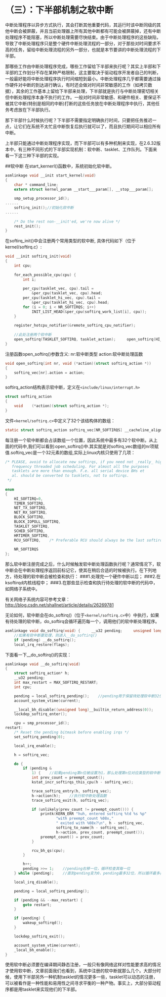 # （三）：下半部机制之软中断


中断处理程序以异步方式执行，其会打断其他重要代码，其运行时该中断同级的其他中断会被屏蔽，并且当前处理器上所有其他中断都有可能会被屏蔽掉，还有中断处理程序不能阻塞，所以中断处理需要尽快结束。由于中断处理程序的这些缺陷，导致了中断处理程序只是整个硬件中断处理流程的一部分，对于那些对时间要求不高的任务，留给中断处理流程的另外一部分，也就是本节要讲的中断处理流程的下半部。

那哪些工作由中断处理程序完成，哪些工作留给下半部来执行呢？其实上半部和下半部的工作划分不存在某种严格限制，这主要取决于驱动程序开发者自己的判断，一般最好能将中断处理程序执行时间缩短到最小。中断处理程序几乎都需要通过操作硬件对中断的到达进行确认，有时还会做对时间非常敏感的工作（如拷贝数据），其余的工作基本上留给下半部来处理，下半部就是执行与中断处理密切相关但中断处理程序本身不执行的工作。一般对时间非常敏感、和硬件相关、要保证不被其它中断(特别是相同的中断)打断的这些任务放在中断处理程序中执行，其他任务考虑放在下半部执行。

那下半部什么时候执行呢？下半部不需要指定明确执行时间，只要把任务推迟一点，让它们在系统不太忙且中断恢复后执行就可以了，而且执行期间可以相应所有中断。

上半部只能通过中断处理程序实现，而下半部可以有多种机制来实现，在2.6.32版本中，有三种不同形式的下半部实现机制：软中断、tasklet、工作队列。下面来看一下这三种下半部的实现。

##软中断
在start_kernerl()函数中，系统初始化软中断。


```c
asmlinkage void __init start_kernel(void)  
{  
    char * command_line;  
    extern struct kernel_param __start___param[], __stop___param[];  
  
    smp_setup_processor_id();  
......  
    softirq_init();//初始化软中断  
......  
  
    /* Do the rest non-__init'ed, we're now alive */  
    rest_init();  
}
```

在softirq_init()中会注册两个常用类型的软中断, 具体代码如下（位于kernel/softirq.c）:

```c
void __init softirq_init(void)  
{  
    int cpu;  
  
    for_each_possible_cpu(cpu) {  
        int i;  
  
        per_cpu(tasklet_vec, cpu).tail =  
            &per_cpu(tasklet_vec, cpu).head;  
        per_cpu(tasklet_hi_vec, cpu).tail =  
            &per_cpu(tasklet_hi_vec, cpu).head;  
        for (i = 0; i < NR_SOFTIRQS; i++)  
            INIT_LIST_HEAD(&per_cpu(softirq_work_list[i], cpu));  
    }  
  
    register_hotcpu_notifier(&remote_softirq_cpu_notifier);  
  
    //此处注册两个软中断  
    open_softirq(TASKLET_SOFTIRQ, tasklet_action);     open_softirq(HI_SOFTIRQ, tasklet_hi_action);  
}  
```

注册函数open_softirq()参数含义:
nr:软中断类型 action:软中断处理函数


```c
void open_softirq(int nr, void (*action)(struct softirq_action *))  
{  
    softirq_vec[nr].action = action;  
}  
```

softirq_action结构表示软中断，定义在`<include/linux/interrupt.h>`


```c
struct softirq_action  
{  
    void    (*action)(struct softirq_action *);  
}  
```

文件`<kernel/softirq.c>`中定义了32个该结构体的数组：

```c
static struct softirq_action softirq_vec[NR_SOFTIRQS] __cacheline_aligned_in_smp;  
```

每注册一个软中断都会占该数组一个位置，因此系统中最多有32个软中断。从上面的代码中,我们可以看到:open_softirq()中.其实就是对softirq_vec数组的nr项赋值.softirq_vec是一个32元素的数组,实际上linux内核只使用了几项：

```c
/* PLEASE, avoid to allocate new softirqs, if you need not _really_ high 
   frequency threaded job scheduling. For almost all the purposes 
   tasklets are more than enough. F.e. all serial device BHs et 
   al. should be converted to tasklets, not to softirqs. 
 */  
  
enum  
{  
    HI_SOFTIRQ=0,  
    TIMER_SOFTIRQ,  
    NET_TX_SOFTIRQ,  
    NET_RX_SOFTIRQ,  
    BLOCK_SOFTIRQ,  
    BLOCK_IOPOLL_SOFTIRQ,  
    TASKLET_SOFTIRQ,  
    SCHED_SOFTIRQ,  
    HRTIMER_SOFTIRQ,  
    RCU_SOFTIRQ,    /* Preferable RCU should always be the last softirq */  
  
    NR_SOFTIRQS  
};  
```

那么软中断注册完成之后，什么时候触发软中断处理函数执行呢？通常情况下，软中断会在中断处理程序返回前标记它，使其在稍后合适的时候被执行。在下列地方，待处理的软中断会被检查和执行：
###1.处理完一个硬件中断以后；
###2.在ksoftirqd内核线程中；
###3.在那些显示检查和执行待处理的软中断的代码中，如网络子系统中。

有关网络子系统内容可参考文章：http://blog.csdn.net/shallnet/article/details/26269781

无论如何，软中断会在do_softirq()（位于`<kernel/softirq.c>`中）中执行，如果有待处理的软中断，do_softirq会循环遍历每一个，调用他们的软中断处理程序。


```c
asmlinkage void do_softirq(void) {     __u32 pending;     unsigned long flags;     //如果在硬件中断环境中就退出，软中断不可以在硬件中断上下文或者是在软中断环境中使用，使用in_interrupt()来防止软中断嵌套，和抢占硬中断环境。     if (in_interrupt())         return;     //禁止本地中断     local_irq_save(flags);     pending = local_softirq_pending();  
    //如果有软中断要处理，则进入__do_softirq()  
    if (pending) __do_softirq();     
    local_irq_restore(flags);    
```

下面看一下__do_softirq()的实现：


```c
asmlinkage void __do_softirq(void)
{
    struct softirq_action* h;
    __u32 pending;
    int max_restart = MAX_SOFTIRQ_RESTART;
    int cpu;

    pending = local_softirq_pending();    //pending用于保留待处理软中断32位位图
    account_system_vtime(current);

    __local_bh_disable((unsigned long)__builtin_return_address(0));
    lockdep_softirq_enter();

    cpu = smp_processor_id();
restart:
    /* Reset the pending bitmask before enabling irqs */
    set_softirq_pending(0);

    local_irq_enable();

    h = softirq_vec;

    do {
        if (pending &
            1) {    //如果pending第n位被设置为1，那么处理第n位对应类型的软中断
            int prev_count = preempt_count();
            kstat_incr_softirqs_this_cpu(h - softirq_vec);

            trace_softirq_entry(h, softirq_vec);
            h->action(h);    //执行软中断处理函数
            trace_softirq_exit(h, softirq_vec);

            if (unlikely(prev_count != preempt_count())) {
                printk(KERN_ERR "huh, entered softirq %td %s %p"
                       "with preempt_count %08x,"
                       " exited with %08x?\n", h - softirq_vec,
                       softirq_to_name[h - softirq_vec],
                       h->action, prev_count, preempt_count());
                preempt_count() = prev_count;
            }

            rcu_bh_qs(cpu);
        }

        h++;
        pending >>= 1;    //pending右移一位，循环检查其每一位
    } while (pending);    //直到pending变为0，pending最多32位，所以循环最多执行32次。

    local_irq_disable();

    pending = local_softirq_pending();

    if (pending && --max_restart) {
        goto restart;
    }

    if (pending) {
        wakeup_softirqd();
    }

    lockdep_softirq_exit();

    account_system_vtime(current);
    _local_bh_enable();
}
```

使用软中断必须要在编译期间静态注册，一般只有像网络这样对性能要求高的情况才使用软中断，文章前面我们也看到，系统中注册的软中断就那么几个。大部分时候，使用下半部另外一种机制tasklet的情况更多一些，tasklet可以动态的注册，可以被看作是一种性能和易用性之间寻求平衡的一种产物。事实上，大部分驱动程序都是用tasklet来实现他们的下半部。